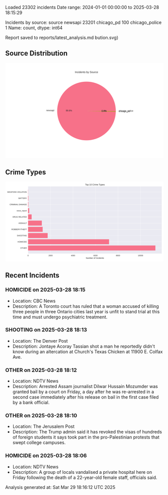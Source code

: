 
Loaded 23302 incidents
Date range: 2024-01-01 00:00:00 to 2025-03-28 18:15:29

Incidents by source:
source
newsapi           23201
chicago_pd          100
chicago_police        1
Name: count, dtype: int64

Report saved to reports/latest_analysis.md
bution.svg)

## Source Distribution
![Source Distribution](images/source_distribution.svg)

## Crime Types
![Crime Types](images/crime_types.svg)

## Recent Incidents

### HOMICIDE on 2025-03-28 18:15
- Location: CBC News
- Description: A Toronto court has ruled that a woman accused of killing three people in three Ontario cities last year is unfit to stand trial at this time and must undergo psychiatric treatment.


### SHOOTING on 2025-03-28 18:13
- Location: The Denver Post
- Description: Jontaye Acoray Tassian shot a man he reportedly didn't know during an altercation at Church's Texas Chicken at 11900 E. Colfax Ave.


### OTHER on 2025-03-28 18:12
- Location: NDTV News
- Description: Arrested Assam journalist Dilwar Hussain Mozumder was granted bail by a court on Friday, a day after he was re-arrested in a second case immediately after his release on bail in the first case filed by a bank official.


### OTHER on 2025-03-28 18:10
- Location: The Jerusalem Post
- Description: The Trump admin said it has revoked the visas of hundreds of foreign students it says took part in the pro-Palestinian protests that swept college campuses.


### HOMICIDE on 2025-03-28 18:06
- Location: NDTV News
- Description: A group of locals vandalised a private hospital here on Friday following the death of a 22-year-old female staff, officials said.

Analysis generated at: Sat Mar 29 18:16:12 UTC 2025
